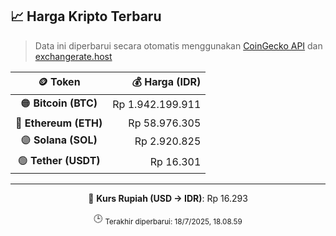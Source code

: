 

<!-- HARGA_KRIPTO -->
## 📈 Harga Kripto Terbaru

> Data ini diperbarui secara otomatis menggunakan [CoinGecko API](https://www.coingecko.com/) dan [exchangerate.host](https://exchangerate.host/)

<div align="center">

| 🪙 Token | 💰 Harga (IDR) |
|:------:|---------------:|
| 🟠 **Bitcoin (BTC)**   | Rp 1.942.199.911 |
| 🔵 **Ethereum (ETH)**  | Rp 58.976.305 |
| 🟣 **Solana (SOL)**    | Rp 2.920.825 |
| 🟢 **Tether (USDT)**   | Rp 16.301 |

---

💱 **Kurs Rupiah (USD → IDR)**: Rp 16.293

🕒 <sub>Terakhir diperbarui: 18/7/2025, 18.08.59</sub>

</div>
<!-- /HARGA_KRIPTO -->